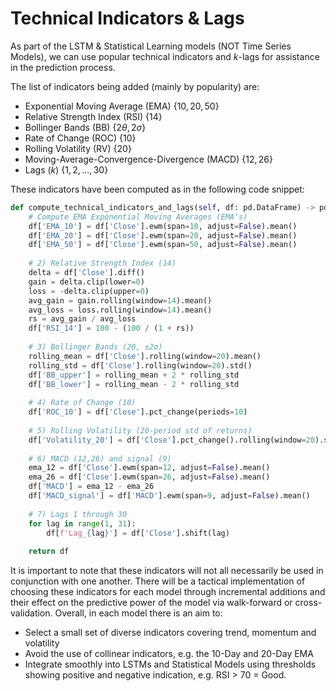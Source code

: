 # Technical Indicators & Lags 
As part of the LSTM & Statistical Learning models (NOT Time Series Models), we can use popular technical indicators and $k$-lags for assistance in the prediction process. 

The list of indicators being added (mainly by popularity) are:
- Exponential Moving Average (EMA) $\{10, 20, 50\}$
- Relative Strength Index (RSI) $\{14\}$
- Bollinger Bands (BB) $\{2
\theta, 2
\sigma\}$
- Rate of Change (ROC) $\{10\}$
- Rolling Volatility (RV) $\{20\}$
- Moving-Average-Convergence-Divergence (MACD) $\{12, 26\}$
- Lags ($k$) $\{1, 2, \dots, 30\}$

These indicators have been computed as in the following code snippet:
```python 
def compute_technical_indicators_and_lags(self, df: pd.DataFrame) -> pd.DataFrame:        
    # Compute EMA Exponential Moving Averages (EMA's) 
    df['EMA_10'] = df['Close'].ewm(span=10, adjust=False).mean()
    df['EMA_20'] = df['Close'].ewm(span=20, adjust=False).mean()
    df['EMA_50'] = df['Close'].ewm(span=50, adjust=False).mean()
    
    # 2) Relative Strength Index (14)
    delta = df['Close'].diff()
    gain = delta.clip(lower=0)
    loss = -delta.clip(upper=0)
    avg_gain = gain.rolling(window=14).mean()
    avg_loss = loss.rolling(window=14).mean()
    rs = avg_gain / avg_loss
    df['RSI_14'] = 100 - (100 / (1 + rs))
    
    # 3) Bollinger Bands (20, ±2σ)
    rolling_mean = df['Close'].rolling(window=20).mean()
    rolling_std = df['Close'].rolling(window=20).std()
    df['BB_upper'] = rolling_mean + 2 * rolling_std
    df['BB_lower'] = rolling_mean - 2 * rolling_std
    
    # 4) Rate of Change (10)
    df['ROC_10'] = df['Close'].pct_change(periods=10)
    
    # 5) Rolling Volatility (20-period std of returns)
    df['Volatility_20'] = df['Close'].pct_change().rolling(window=20).std()
    
    # 6) MACD (12,26) and signal (9)
    ema_12 = df['Close'].ewm(span=12, adjust=False).mean()
    ema_26 = df['Close'].ewm(span=26, adjust=False).mean()
    df['MACD'] = ema_12 - ema_26
    df['MACD_signal'] = df['MACD'].ewm(span=9, adjust=False).mean()
    
    # 7) Lags 1 through 30
    for lag in range(1, 31):
        df[f'Lag_{lag}'] = df['Close'].shift(lag)
    
    return df
```

It is important to note that these indicators will not all necessarily be used in conjunction with one another. There will be a tactical implementation of choosing these indicators for each model through incremental additions and their effect on the predictive power of the model via walk-forward or cross-validation. Overall, in each model there is an aim to:
- Select a small set of diverse indicators covering trend, momentum and volatility
- Avoid the use of collinear indicators, e.g. the 10-Day and 20-Day EMA 
- Integrate smoothly into LSTMs and Statistical Models using thresholds showing positive and negative indication, e.g. RSI > 70 = Good.

